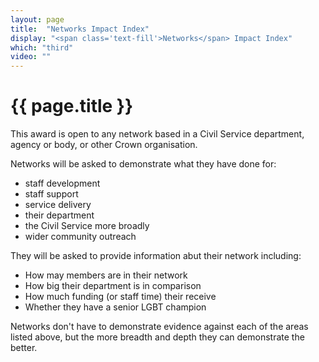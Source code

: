 ```yaml
---
layout: page
title:  "Networks Impact Index"
display: "<span class='text-fill'>Networks</span> Impact Index"
which: "third"
video: ""
---
```


# {{ page.title }}

This award is open to any network based in a Civil Service department, agency or body, or other Crown organisation. 

Networks will be asked to demonstrate what they have done for:

- staff development
- staff support
- service delivery
- their department
- the Civil Service more broadly
- wider community outreach

They will be asked to provide information abut their network including:

- How may members are in their network
- How big their department is in comparison
- How much funding (or staff time) their receive
- Whether they have a senior LGBT champion

Networks don't have to demonstrate evidence against each of the areas listed above, but the more breadth and depth they can demonstrate the better.

